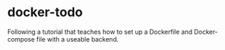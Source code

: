 # docker-todo
Following a tutorial that teaches how to set up a Dockerfile and Docker-compose file with a useable backend.
